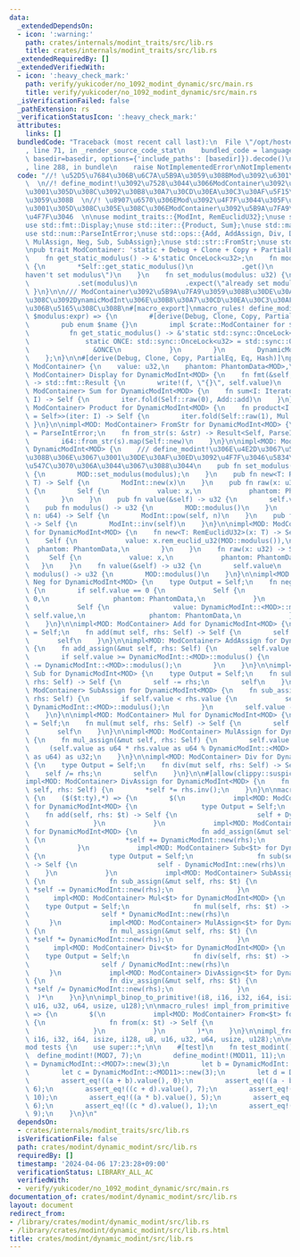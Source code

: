```yaml
---
data:
  _extendedDependsOn:
  - icon: ':warning:'
    path: crates/internals/modint_traits/src/lib.rs
    title: crates/internals/modint_traits/src/lib.rs
  _extendedRequiredBy: []
  _extendedVerifiedWith:
  - icon: ':heavy_check_mark:'
    path: verify/yukicoder/no_1092_modint_dynamic/src/main.rs
    title: verify/yukicoder/no_1092_modint_dynamic/src/main.rs
  _isVerificationFailed: false
  _pathExtension: rs
  _verificationStatusIcon: ':heavy_check_mark:'
  attributes:
    links: []
  bundledCode: "Traceback (most recent call last):\n  File \"/opt/hostedtoolcache/Python/3.10.14/x64/lib/python3.10/site-packages/onlinejudge_verify/documentation/build.py\"\
    , line 71, in _render_source_code_stat\n    bundled_code = language.bundle(stat.path,\
    \ basedir=basedir, options={'include_paths': [basedir]}).decode()\n  File \"/opt/hostedtoolcache/Python/3.10.14/x64/lib/python3.10/site-packages/onlinejudge_verify/languages/rust.py\"\
    , line 288, in bundle\n    raise NotImplementedError\nNotImplementedError\n"
  code: "//! \u52D5\u7684\u306B\u6C7A\u5B9A\u3059\u308BMod\u3092\u6301\u3064ModInt\
    \  \n//! define_modint!\u3092\u7528\u3044\u3066ModContainer\u3092\u5B9A\u7FA9\u3057\
    \u3001\u305D\u308C\u3092\u30B8\u30A7\u30CD\u30EA\u30C3\u30AF\u5F15\u6570\u3068\
    \u3059\u308B  \n//! \u8907\u6570\u306EMod\u3092\u4F7F\u3044\u305F\u3044\u306A\u3089\
    \u3001\u305D\u308C\u305E\u308C\u306EModContainer\u3092\u5B9A\u7FA9\u3057\u3066\
    \u4F7F\u3046  \n\nuse modint_traits::{ModInt, RemEuclidU32};\nuse std::fmt::Debug;\n\
    use std::fmt::Display;\nuse std::iter::{Product, Sum};\nuse std::marker::PhantomData;\n\
    use std::num::ParseIntError;\nuse std::ops::{Add, AddAssign, Div, DivAssign, Mul,\
    \ MulAssign, Neg, Sub, SubAssign};\nuse std::str::FromStr;\nuse std::sync::OnceLock;\n\
    \npub trait ModContainer: 'static + Debug + Clone + Copy + PartialEq + Eq {\n\
    \    fn get_static_modulus() -> &'static OnceLock<u32>;\n    fn modulus() -> u32\
    \ {\n        *Self::get_static_modulus()\n            .get()\n            .expect(\"\
    haven't set modulus\")\n    }\n    fn set_modulus(modulus: u32) {\n        Self::get_static_modulus()\n\
    \            .set(modulus)\n            .expect(\"already set modulus\")\n   \
    \ }\n}\n\n/// ModContainer\u3092\u5B9A\u7FA9\u3059\u308B\u30DE\u30AF\u30ED \u3053\
    \u308C\u3092DynamicModInt\u306E\u30B8\u30A7\u30CD\u30EA\u30C3\u30AF\u5F15\u6570\
    \u306B\u5165\u308C\u308B\n#[macro_export]\nmacro_rules! define_modint {\n    ($name:ident,\
    \ $modulus:expr) => {\n        #[derive(Debug, Clone, Copy, PartialEq, Eq, Hash)]\n\
    \        pub enum $name {}\n        impl $crate::ModContainer for $name {\n  \
    \          fn get_static_modulus() -> &'static std::sync::OnceLock<u32> {\n  \
    \              static ONCE: std::sync::OnceLock<u32> = std::sync::OnceLock::new();\n\
    \                &ONCE\n            }\n        }\n        DynamicModInt::<$name>::set_modulus($modulus);\n\
    \    };\n}\n\n#[derive(Debug, Clone, Copy, PartialEq, Eq, Hash)]\npub struct DynamicModInt<MOD:\
    \ ModContainer> {\n    value: u32,\n    phantom: PhantomData<MOD>,\n}\n\nimpl<MOD:\
    \ ModContainer> Display for DynamicModInt<MOD> {\n    fn fmt(&self, f: &mut std::fmt::Formatter<'_>)\
    \ -> std::fmt::Result {\n        write!(f, \"{}\", self.value)\n    }\n}\n\nimpl<MOD:\
    \ ModContainer> Sum for DynamicModInt<MOD> {\n    fn sum<I: Iterator<Item = Self>>(iter:\
    \ I) -> Self {\n        iter.fold(Self::raw(0), Add::add)\n    }\n}\n\nimpl<MOD:\
    \ ModContainer> Product for DynamicModInt<MOD> {\n    fn product<I: Iterator<Item\
    \ = Self>>(iter: I) -> Self {\n        iter.fold(Self::raw(1), Mul::mul)\n   \
    \ }\n}\n\nimpl<MOD: ModContainer> FromStr for DynamicModInt<MOD> {\n    type Err\
    \ = ParseIntError;\n    fn from_str(s: &str) -> Result<Self, ParseIntError> {\n\
    \        i64::from_str(s).map(Self::new)\n    }\n}\n\nimpl<MOD: ModContainer>\
    \ DynamicModInt<MOD> {\n    /// define_modint!\u306E\u4E2D\u3067\u547C\u3070\u308C\
    \u308B\u306E\u3067\u3001\u30DE\u30AF\u30ED\u3092\u4F7F\u3046\u5834\u5408\u306F\
    \u547C\u3070\u306A\u3044\u3067\u3088\u3044\n    pub fn set_modulus(modulus: u32)\
    \ {\n        MOD::set_modulus(modulus);\n    }\n    pub fn new<T: RemEuclidU32>(x:\
    \ T) -> Self {\n        ModInt::new(x)\n    }\n    pub fn raw(x: u32) -> Self\
    \ {\n        Self {\n            value: x,\n            phantom: PhantomData,\n\
    \        }\n    }\n    pub fn value(&self) -> u32 {\n        self.value\n    }\n\
    \    pub fn modulus() -> u32 {\n        MOD::modulus()\n    }\n    pub fn pow(&self,\
    \ n: u64) -> Self {\n        ModInt::pow(self, n)\n    }\n    pub fn inv(&self)\
    \ -> Self {\n        ModInt::inv(self)\n    }\n}\n\nimpl<MOD: ModContainer> ModInt\
    \ for DynamicModInt<MOD> {\n    fn new<T: RemEuclidU32>(x: T) -> Self {\n    \
    \    Self {\n            value: x.rem_euclid_u32(MOD::modulus()),\n          \
    \  phantom: PhantomData,\n        }\n    }\n    fn raw(x: u32) -> Self {\n   \
    \     Self {\n            value: x,\n            phantom: PhantomData,\n     \
    \   }\n    }\n    fn value(&self) -> u32 {\n        self.value\n    }\n    fn\
    \ modulus() -> u32 {\n        MOD::modulus()\n    }\n}\n\nimpl<MOD: ModContainer>\
    \ Neg for DynamicModInt<MOD> {\n    type Output = Self;\n    fn neg(self) -> Self\
    \ {\n        if self.value == 0 {\n            Self {\n                value:\
    \ 0,\n                phantom: PhantomData,\n            }\n        } else {\n\
    \            Self {\n                value: DynamicModInt::<MOD>::modulus() -\
    \ self.value,\n                phantom: PhantomData,\n            }\n        }\n\
    \    }\n}\n\nimpl<MOD: ModContainer> Add for DynamicModInt<MOD> {\n    type Output\
    \ = Self;\n    fn add(mut self, rhs: Self) -> Self {\n        self += rhs;\n \
    \       self\n    }\n}\n\nimpl<MOD: ModContainer> AddAssign for DynamicModInt<MOD>\
    \ {\n    fn add_assign(&mut self, rhs: Self) {\n        self.value += rhs.value;\n\
    \        if self.value >= DynamicModInt::<MOD>::modulus() {\n            self.value\
    \ -= DynamicModInt::<MOD>::modulus();\n        }\n    }\n}\n\nimpl<MOD: ModContainer>\
    \ Sub for DynamicModInt<MOD> {\n    type Output = Self;\n    fn sub(mut self,\
    \ rhs: Self) -> Self {\n        self -= rhs;\n        self\n    }\n}\n\nimpl<MOD:\
    \ ModContainer> SubAssign for DynamicModInt<MOD> {\n    fn sub_assign(&mut self,\
    \ rhs: Self) {\n        if self.value < rhs.value {\n            self.value +=\
    \ DynamicModInt::<MOD>::modulus();\n        }\n        self.value -= rhs.value;\n\
    \    }\n}\n\nimpl<MOD: ModContainer> Mul for DynamicModInt<MOD> {\n    type Output\
    \ = Self;\n    fn mul(mut self, rhs: Self) -> Self {\n        self *= rhs;\n \
    \       self\n    }\n}\n\nimpl<MOD: ModContainer> MulAssign for DynamicModInt<MOD>\
    \ {\n    fn mul_assign(&mut self, rhs: Self) {\n        self.value =\n       \
    \     (self.value as u64 * rhs.value as u64 % DynamicModInt::<MOD>::modulus()\
    \ as u64) as u32;\n    }\n}\n\nimpl<MOD: ModContainer> Div for DynamicModInt<MOD>\
    \ {\n    type Output = Self;\n    fn div(mut self, rhs: Self) -> Self {\n    \
    \    self /= rhs;\n        self\n    }\n}\n\n#[allow(clippy::suspicious_op_assign_impl)]\n\
    impl<MOD: ModContainer> DivAssign for DynamicModInt<MOD> {\n    fn div_assign(&mut\
    \ self, rhs: Self) {\n        *self *= rhs.inv();\n    }\n}\n\nmacro_rules! impl_binop_to_primitive\
    \ {\n    ($($t:ty),*) => {\n        $(\n            impl<MOD: ModContainer> Add<$t>\
    \ for DynamicModInt<MOD> {\n                type Output = Self;\n            \
    \    fn add(self, rhs: $t) -> Self {\n                    self + DynamicModInt::new(rhs)\n\
    \                }\n            }\n            impl<MOD: ModContainer> AddAssign<$t>\
    \ for DynamicModInt<MOD> {\n                fn add_assign(&mut self, rhs: $t)\
    \ {\n                    *self += DynamicModInt::new(rhs);\n                }\n\
    \            }\n            impl<MOD: ModContainer> Sub<$t> for DynamicModInt<MOD>\
    \ {\n                type Output = Self;\n                fn sub(self, rhs: $t)\
    \ -> Self {\n                    self - DynamicModInt::new(rhs)\n            \
    \    }\n            }\n            impl<MOD: ModContainer> SubAssign<$t> for DynamicModInt<MOD>\
    \ {\n                fn sub_assign(&mut self, rhs: $t) {\n                   \
    \ *self -= DynamicModInt::new(rhs);\n                }\n            }\n      \
    \      impl<MOD: ModContainer> Mul<$t> for DynamicModInt<MOD> {\n            \
    \    type Output = Self;\n                fn mul(self, rhs: $t) -> Self {\n  \
    \                  self * DynamicModInt::new(rhs)\n                }\n       \
    \     }\n            impl<MOD: ModContainer> MulAssign<$t> for DynamicModInt<MOD>\
    \ {\n                fn mul_assign(&mut self, rhs: $t) {\n                   \
    \ *self *= DynamicModInt::new(rhs);\n                }\n            }\n      \
    \      impl<MOD: ModContainer> Div<$t> for DynamicModInt<MOD> {\n            \
    \    type Output = Self;\n                fn div(self, rhs: $t) -> Self {\n  \
    \                  self / DynamicModInt::new(rhs)\n                }\n       \
    \     }\n            impl<MOD: ModContainer> DivAssign<$t> for DynamicModInt<MOD>\
    \ {\n                fn div_assign(&mut self, rhs: $t) {\n                   \
    \ *self /= DynamicModInt::new(rhs);\n                }\n            }\n      \
    \  )*\n    }\n}\n\nimpl_binop_to_primitive!(i8, i16, i32, i64, isize, i128, u8,\
    \ u16, u32, u64, usize, u128);\n\nmacro_rules! impl_from_primitive {\n    ($($t:ty),*)\
    \ => {\n        $(\n            impl<MOD: ModContainer> From<$t> for DynamicModInt<MOD>\
    \ {\n                fn from(x: $t) -> Self {\n                    DynamicModInt::new(x)\n\
    \                }\n            }\n        )*\n    }\n}\n\nimpl_from_primitive!(i8,\
    \ i16, i32, i64, isize, i128, u8, u16, u32, u64, usize, u128);\n\n#[cfg(test)]\n\
    mod tests {\n    use super::*;\n\n    #[test]\n    fn test_modint() {\n      \
    \  define_modint!(MOD7, 7);\n        define_modint!(MOD11, 11);\n        let a\
    \ = DynamicModInt::<MOD7>::new(3);\n        let b = DynamicModInt::<MOD7>::new(4);\n\
    \        let c = DynamicModInt::<MOD11>::new(3);\n        let d = DynamicModInt::<MOD11>::new(4);\n\
    \        assert_eq!((a + b).value(), 0);\n        assert_eq!((a - b).value(),\
    \ 6);\n        assert_eq!((c + d).value(), 7);\n        assert_eq!((c - d).value(),\
    \ 10);\n        assert_eq!((a * b).value(), 5);\n        assert_eq!((a / b).value(),\
    \ 6);\n        assert_eq!((c * d).value(), 1);\n        assert_eq!((c / d).value(),\
    \ 9);\n    }\n}\n"
  dependsOn:
  - crates/internals/modint_traits/src/lib.rs
  isVerificationFile: false
  path: crates/modint/dynamic_modint/src/lib.rs
  requiredBy: []
  timestamp: '2024-04-06 17:23:28+09:00'
  verificationStatus: LIBRARY_ALL_AC
  verifiedWith:
  - verify/yukicoder/no_1092_modint_dynamic/src/main.rs
documentation_of: crates/modint/dynamic_modint/src/lib.rs
layout: document
redirect_from:
- /library/crates/modint/dynamic_modint/src/lib.rs
- /library/crates/modint/dynamic_modint/src/lib.rs.html
title: crates/modint/dynamic_modint/src/lib.rs
---
```

